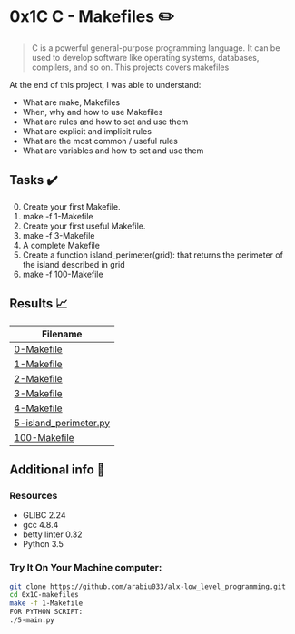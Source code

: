# 0x1C C - Makefiles :pencil2:

> C is a powerful general-purpose programming language. It can be used to develop software like operating systems, databases, compilers, and so on. This projects covers makefiles

At the end of this project, I was able to understand:
  
* What are make, Makefiles
* When, why and how to use Makefiles
* What are rules and how to set and use them
* What are explicit and implicit rules
* What are the most common / useful rules
* What are variables and how to set and use them

## Tasks :heavy_check_mark:

0. Create your first Makefile.
1. make -f 1-Makefile
2. Create your first useful Makefile.
3. make -f 3-Makefile
4. A complete Makefile
5. Create a function island_perimeter(grid): that returns the perimeter of the island described in grid
6. make -f 100-Makefile 


## Results :chart_with_upwards_trend:

| Filename |
| ------ |
| [0-Makefile](https://github.com/arabiu033/alx-low_level_programming/blob/master/0x1C-makefiles/0-Makefile)|
| [1-Makefile](https://github.com/arabiu033/alx-low_level_programming/blob/master/0x1C-makefiles/1-Makefile)|
| [2-Makefile](https://github.com/arabiu033/alx-low_level_programming/blob/master/0x1C-makefiles/2-Makefile)|
| [3-Makefile](https://github.com/arabiu033/alx-low_level_programming/blob/master/0x1C-makefiles/3-Makefile)|
| [4-Makefile](https://github.com/arabiu033/alx-low_level_programming/blob/master/0x1C-makefiles/4-Makefile)|
| [5-island_perimeter.py](https://github.com/arabiu033/alx-low_level_programming/blob/master/0x1C-makefiles/5-island_perimeter.py)|
| [100-Makefile](https://github.com/arabiu033/alx-low_level_programming/blob/master/0x1C-makefiles/100-Makefile)|

## Additional info :construction:
### Resources

- GLIBC 2.24
- gcc 4.8.4
- betty linter 0.32
- Python 3.5


### Try It On Your Machine computer:	
```bash
git clone https://github.com/arabiu033/alx-low_level_programming.git
cd 0x1C-makefiles
make -f 1-Makefile
FOR PYTHON SCRIPT:
./5-main.py
```

